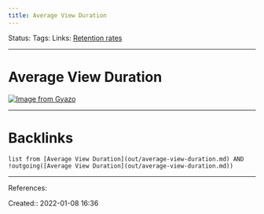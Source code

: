 ```yaml
---
title: Average View Duration
---
```

Status: 
Tags: 
Links: [Retention rates](None)
___
# Average View Duration
[![Image from Gyazo](https://i.gyazo.com/699f616372d4a2023e3bb3683d821467.png)](https://gyazo.com/699f616372d4a2023e3bb3683d821467)
___
# Backlinks
```dataview
list from [Average View Duration](out/average-view-duration.md) AND !outgoing([Average View Duration](out/average-view-duration.md))
```
___
References:

Created:: 2022-01-08 16:36
